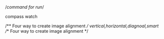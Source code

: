 /*command for run*/

compass watch

/** Four way to create image alignment */
vertical,horizontal,diagnoal,smart
/** Four way to create image alignment */